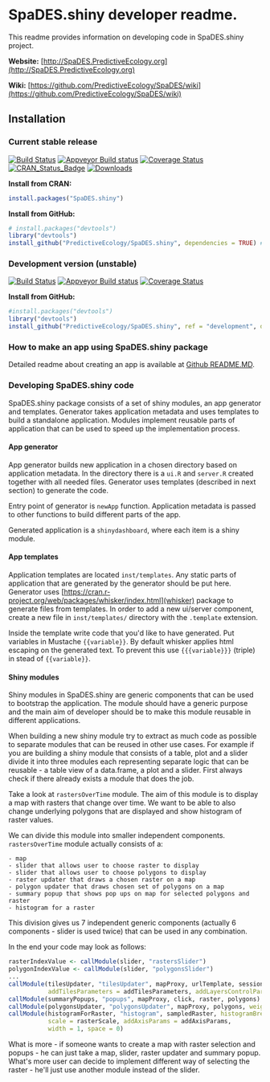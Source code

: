 # SpaDES.shiny developer readme.

This readme provides information on developing code in SpaDES.shiny project.

**Website:** [http://SpaDES.PredictiveEcology.org](http://SpaDES.PredictiveEcology.org)

**Wiki:** [https://github.com/PredictiveEcology/SpaDES/wiki](https://github.com/PredictiveEcology/SpaDES/wiki)

## Installation

### Current stable release

[![Build Status](https://travis-ci.org/PredictiveEcology/SpaDES.shiny.svg?branch=master)](https://travis-ci.org/PredictiveEcology/SpaDES.shiny)
[![Appveyor Build status](https://ci.appveyor.com/api/projects/status/2fxqhgk6miv2fytd/branch/master?svg=true)](https://ci.appveyor.com/project/achubaty/spades.shiny/branch/master)
[![Coverage Status](https://coveralls.io/repos/github/PredictiveEcology/SpaDES.shiny/badge.svg?branch=master)](https://coveralls.io/github/PredictiveEcology/SpaDES.shiny?branch=master)
[![CRAN_Status_Badge](http://www.r-pkg.org/badges/version/SpaDES.shiny)](https://cran.r-project.org/package=SpaDES.shiny)
[![Downloads](http://cranlogs.r-pkg.org/badges/grand-total/SpaDES.shiny)](https://cran.r-project.org/package=SpaDES.shiny)

**Install from CRAN:**

```r
install.packages("SpaDES.shiny")
```

**Install from GitHub:**

```r
# install.packages("devtools")
library("devtools")
install_github("PredictiveEcology/SpaDES.shiny", dependencies = TRUE) # stable
```

### Development version (unstable)

[![Build Status](https://travis-ci.org/PredictiveEcology/SpaDES.shiny.svg?branch=development)](https://travis-ci.org/PredictiveEcology/SpaDES.shiny)
[![Appveyor Build status](https://ci.appveyor.com/api/projects/status/2fxqhgk6miv2fytd/branch/development?svg=true)](https://ci.appveyor.com/project/achubaty/spades.shiny/branch/development)
[![Coverage Status](https://coveralls.io/repos/github/PredictiveEcology/SpaDES.shiny/badge.svg?branch=development)](https://coveralls.io/github/PredictiveEcology/SpaDES.shiny?branch=development)

**Install from GitHub:**

```r
#install.packages("devtools")
library("devtools")
install_github("PredictiveEcology/SpaDES.shiny", ref = "development", dependencies = TRUE) # unstable
```

### How to make an app using SpaDES.shiny package

Detailed readme about creating an app is available at [Github README.MD](https://github.com/PredictiveEcology/SpaDES.shiny/blob/master/README.md).

### Developing SpaDES.shiny code

SpaDES.shiny package consists of a set of shiny modules, an app generator and templates. Generator takes application metadata and uses templates to build a standalone application. Modules implement reusable parts of application that can be used to speed up the implementation process.

#### App generator

App generator builds new application in a chosen directory based on application metadata. In the directory there is a `ui.R` and `server.R` created together with all needed files. Generator uses templates (described in next section) to generate the code.

Entry point of generator is `newApp` function. Application metadata is passed to other functions to build different parts of the app.

Generated application is a `shinydashboard`, where each item is a shiny module.

#### App templates

Application templates are located `inst/templates`. Any static parts of application that are generated by the generator should be put here. Generator uses [https://cran.r-project.org/web/packages/whisker/index.html](whisker) package to generate files from templates. In order to add a new ui/server component, create a new file in `inst/templates/` directory with the `.template` extension.

Inside the template write code that you'd like to have generated. Put variables in Mustache `{{variable}}`. By default whisker applies html escaping on the generated text. To prevent this use `{{{variable}}}` (triple) in stead of `{{variable}}`.

#### Shiny modules

Shiny modules in SpaDES.shiny are generic components that can be used to bootstrap the application. The module should have a generic purpose and the main aim of developer should be to make this module reusable in different applications.

When building a new shiny module try to extract as much code as possible to separate modules that can be reused in other use cases. For example if you are building a shiny module that consists of a table, plot and a slider divide it into three modules each representing separate logic that can be reusable - a table view of a data.frame, a plot and a slider. First always check if there already exists a module that does the job.

Take a look at `rastersOverTime` module. The aim of this module is to display a map with rasters that change over time. We want to be able to also change underlying polygons that are displayed and show histogram of raster values.

We can divide this module into smaller independent components. `rastersOverTime` module actually consists of a:

```
- map
- slider that allows user to choose raster to display
- slider that allows user to choose polygons to display
- raster updater that draws a chosen raster on a map
- polygon updater that draws chosen set of polygons on a map
- summary popup that shows pop ups on map for selected polygons and raster
- histogram for a raster
```

This division gives us 7 independent generic components (actually 6 components - slider is used twice) that can be used in any combination.

In the end your code may look as follows:

```r
rasterIndexValue <- callModule(slider, "rastersSlider")
polygonIndexValue <- callModule(slider, "polygonsSlider")
...
callModule(tilesUpdater, "tilesUpdater", mapProxy, urlTemplate, session$ns("tiles"),
           addTilesParameters = addTilesParameters, addLayersControlParameters = NULL)
callModule(summaryPopups, "popups", mapProxy, click, raster, polygons)
callModule(polygonsUpdater, "polygonsUpdater", mapProxy, polygons, weight = 0.2)
callModule(histogramForRaster, "histogram", sampledRaster, histogramBreaks = breaks,
           scale = rasterScale, addAxisParams = addAxisParams,
           width = 1, space = 0)
```

What is more - if someone wants to create a map with raster selection and popups - he can just take a map, slider, raster updater and summary popup. What's more user can decide to implement different way of selecting the raster - he'll just use another module instead of the slider.
